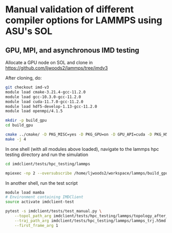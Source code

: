 # Manual validation of different compiler options for LAMMPS using ASU's SOL

## GPU, MPI, and asynchronous IMD testing

Allocate a GPU node on SOL and clone in https://github.com/ljwoods2/lammps/tree/imdv3

After cloning, do:

```bash
git checkout imd-v3
module load cmake-3.21.4-gcc-11.2.0
module load gcc-10.3.0-gcc-11.2.0
module load cuda-11.7.0-gcc-11.2.0
module load hdf5-develop-1.13-gcc-11.2.0
module load openmpi/4.1.5

mkdir -p build_gpu
cd build_gpu

cmake ../cmake/ -D PKG_MISC=yes -D PKG_GPU=on -D GPU_API=cuda -D PKG_H5MD=yes -D BUILD_MPI=yes -D LAMMPS_ASYNC_IMD=yes
make -j 4
```

In one shell (with all modules above loaded), navigate to the lammps hpc testing directory and run the simulation
```bash
cd imdclient/tests/hpc_testing/lammps

mpiexec -np 2 --oversubscribe /home/ljwoods2/workspace/lammps/build_gpu/lmp -sf gpu -in /home/ljwoods2/workspace/imdclient/imdclient/tests/hpc_testing/lammps/lammps_v3.in 
```

In another shell, run the test script
```bash 
module load mamba
# Environment containing IMDClient
source activate imdclient-test

pytest -s imdclient/tests/test_manual.py \
    --topol_path_arg imdclient/tests/hpc_testing/lammps/topology_after_min.data \
    --traj_path_arg imdclient/tests/hpc_testing/lammps/lammps_trj.h5md \
    --first_frame_arg 1
```
